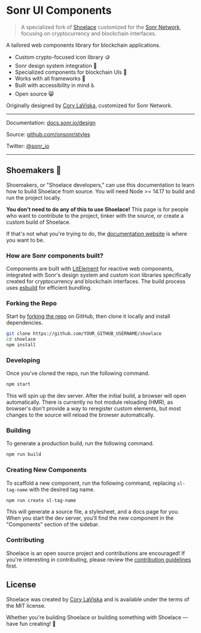 # Sonr UI Components

> A specialized fork of [Shoelace](https://github.com/shoelace-style/shoelace) customized for the [Sonr Network](https://sonr.io/), focusing on cryptocurrency and blockchain interfaces.

A tailored web components library for blockchain applications.

- Custom crypto-focused icon library 🪙
- Sonr design system integration 🎨
- Specialized components for blockchain UIs 🔗
- Works with all frameworks 🧩
- Built with accessibility in mind ♿️
- Open source 😸

Originally designed by [Cory LaViska](https://twitter.com/claviska), customized for Sonr Network.

---

Documentation: [docs.sonr.io/design](https://docs.sonr.io/components)

Source: [github.com/onsonr/styles](https://github.com/sonr-io/components)

Twitter: [@sonr_io](https://twitter.com/sonr_io)

---

## Shoemakers 🥾

Shoemakers, or "Shoelace developers," can use this documentation to learn how to build Shoelace from source. You will need Node >= 14.17 to build and run the project locally.

**You don't need to do any of this to use Shoelace!** This page is for people who want to contribute to the project, tinker with the source, or create a custom build of Shoelace.

If that's not what you're trying to do, the [documentation website](https://shoelace.style) is where you want to be.

### How are Sonr components built?

Components are built with [LitElement](https://lit-element.polymer-project.org/) for reactive web components, integrated with Sonr's design system and custom icon libraries specifically created for cryptocurrency and blockchain interfaces. The build process uses [esbuild](https://esbuild.github.io/) for efficient bundling.

### Forking the Repo

Start by [forking the repo](https://github.com/shoelace-style/shoelace/fork) on GitHub, then clone it locally and install dependencies.

```bash
git clone https://github.com/YOUR_GITHUB_USERNAME/shoelace
cd shoelace
npm install
```

### Developing

Once you've cloned the repo, run the following command.

```bash
npm start
```

This will spin up the dev server. After the initial build, a browser will open automatically. There is currently no hot module reloading (HMR), as browser's don't provide a way to reregister custom elements, but most changes to the source will reload the browser automatically.

### Building

To generate a production build, run the following command.

```bash
npm run build
```

### Creating New Components

To scaffold a new component, run the following command, replacing `sl-tag-name` with the desired tag name.

```bash
npm run create sl-tag-name
```

This will generate a source file, a stylesheet, and a docs page for you. When you start the dev server, you'll find the new component in the "Components" section of the sidebar.

### Contributing

Shoelace is an open source project and contributions are encouraged! If you're interesting in contributing, please review the [contribution guidelines](CONTRIBUTING.md) first.

## License

Shoelace was created by [Cory LaViska](https://twitter.com/claviska) and is available under the terms of the MIT license.

Whether you're building Shoelace or building something _with_ Shoelace — have fun creating! 🥾
